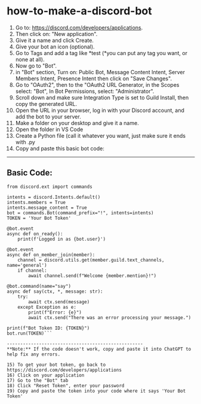 # how-to-make-a-discord-bot
1) Go to: https://discord.com/developers/applications.
2) Then click on: "New application".
3) Give it a name and click Create.
4) Give your bot an icon (optional).
5) Go to Tags and add a tag like *test (*you can put any tag you want, or none at all).
6) Now go to "Bot".
7) in "Bot" section, Turn on: Public Bot, Message Content Intent, Server Members Intent, Presence Intent then click on "Save Changes".
8) Go to "OAuth2", then to the "OAuth2 URL Generator, in the Scopes select: "Bot", In Bot Permissions, select: "Administrator".
9) Scroll down and make sure Integration Type is set to Guild Install, then copy the generated URL.  
10) Open the URL in your browser, log in with your Discord account, and add the bot to your server. 
11) Make a folder on your desktop and give it a name.
12) Open the folder in VS Code
13) Create a Python file (call it whatever you want, just make sure it ends with .py
14) Copy and paste this basic bot code:

---------------------------------------------------
Basic Code:
---------------------------------------------------
```import discord 
from discord.ext import commands 

intents = discord.Intents.default() 
intents.members = True 
intents.message_content = True 
bot = commands.Bot(command_prefix="!", intents=intents) 
TOKEN = 'Your Bot Token' 

@bot.event 
async def on_ready(): 
    print(f'Logged in as {bot.user}') 

@bot.event 
async def on_member_join(member):
    channel = discord.utils.get(member.guild.text_channels, name='general')
    if channel:
        await channel.send(f"Welcome {member.mention}!")

@bot.command(name="say")
async def say(ctx, *, message: str):
    try:
        await ctx.send(message)
    except Exception as e:
        print(f"Error: {e}")
        await ctx.send("There was an error processing your message.")

print(f"Bot Token ID: {TOKEN}")
bot.run(TOKEN)```

---------------------------------------------------
**Note:** If the code doesn't work, copy and paste it into ChatGPT to help fix any errors.

15) To get your bot token, go back to https://discord.com/developers/applications
16) Click on your application
17) Go to the "Bot" tab
18) Click "Reset Token", enter your password
19) Copy and paste the token into your code where it says 'Your Bot Token'



